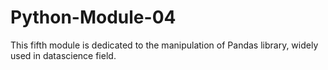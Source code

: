 # Python-Module-04
This fifth module is dedicated to the manipulation of Pandas library, widely used in datascience field.
